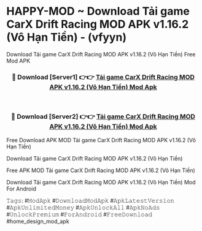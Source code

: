 # HAPPY-MOD ~ Download Tải game CarX Drift Racing MOD APK v1.16.2 (Vô Hạn Tiền) - (vfyyn)
Download Tải game CarX Drift Racing MOD APK v1.16.2 (Vô Hạn Tiền) Free Mod APK

<div align="center">
<h3>🔴 Download [Server1] 👉👉 <a href="https://apk-comot.site?title=Tải_game_CarX_Drift_Racing_MOD_APK_v1.16.2_(Vô_Hạn_Tiền)">Tải game CarX Drift Racing MOD APK v1.16.2 (Vô Hạn Tiền) Mod Apk</a></h3><br>

<h3>🔴 Download [Server2] 👉👉 <a href="https://apk-comot.site?title=Tải_game_CarX_Drift_Racing_MOD_APK_v1.16.2_(Vô_Hạn_Tiền)">Tải game CarX Drift Racing MOD APK v1.16.2 (Vô Hạn Tiền) Mod Apk</a></h3>
</div>


Free Download APK MOD Tải game CarX Drift Racing MOD APK v1.16.2 (Vô Hạn Tiền)

Download Tải game CarX Drift Racing MOD APK v1.16.2 (Vô Hạn Tiền) 

Free APK MOD Tải game CarX Drift Racing MOD APK v1.16.2 (Vô Hạn Tiền) 

Download Tải game CarX Drift Racing MOD APK v1.16.2 (Vô Hạn Tiền) Mod For Android

𝚃𝚊𝚐𝚜: #𝙼𝚘𝚍𝙰𝚙𝚔 #𝙳𝚘𝚠𝚗𝚕𝚘𝚊𝚍𝙼𝚘𝚍𝙰𝚙𝚔 #𝙰𝚙𝚔𝙻𝚊𝚝𝚎𝚜𝚝𝚅𝚎𝚛𝚜𝚒𝚘𝚗 #𝙰𝚙𝚔𝚄𝚗𝚕𝚒𝚖𝚒𝚝𝚎𝚍𝙼𝚘𝚗𝚎𝚢 #𝙰𝚙𝚔𝚄𝚗𝚕𝚘𝚌𝚔𝙰𝚕𝚕 #𝙰𝚙𝚔𝙽𝚘𝙰𝚍𝚜 #𝚄𝚗𝚕𝚘𝚌𝚔𝙿𝚛𝚎𝚖𝚒𝚞𝚖 #𝙵𝚘𝚛𝙰𝚗𝚍𝚛𝚘𝚒𝚍 #𝙵𝚛𝚎𝚎𝙳𝚘𝚠𝚗𝚕𝚘𝚊𝚍 #home_design_mod_apk